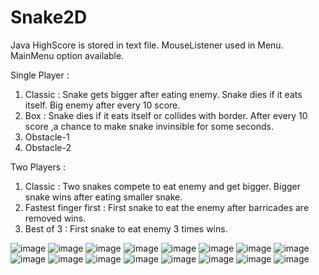 # Snake2D
Java
HighScore is stored in text file.
MouseListener used in Menu.
MainMenu option available.

Single Player : 
1) Classic : Snake gets bigger after eating enemy. Snake dies if it eats itself. Big enemy after every 10 score.
2) Box : Snake dies if it eats itself or collides with border. After every 10 score ,a chance to make snake invinsible for some seconds.
3) Obstacle-1
4) Obstacle-2

Two Players :
1) Classic : Two snakes compete to eat enemy and get bigger. Bigger snake wins after eating smaller snake.
2) Fastest finger first : First snake to eat the enemy after barricades are removed wins.
3) Best of 3 : First snake to eat enemy 3 times wins.

![image](https://user-images.githubusercontent.com/30958999/130457378-6ab4a8b4-bc2e-4f94-ab64-36e709376a28.png)
![image](https://user-images.githubusercontent.com/30958999/130457437-92eb9a40-390f-4b7e-9358-f585b62eaf75.png)
![image](https://user-images.githubusercontent.com/30958999/130457449-193a8a73-7300-48b2-bafb-f52e1560781c.png)
![image](https://user-images.githubusercontent.com/30958999/130457457-96b0cd28-cc46-4339-aee6-aadb8a51ec72.png)
![image](https://user-images.githubusercontent.com/30958999/130457468-fd1b83a8-fc13-4660-9464-305fb5da150f.png)
![image](https://user-images.githubusercontent.com/30958999/130457478-62028830-628d-4040-9b96-38cfed65eb49.png)
![image](https://user-images.githubusercontent.com/30958999/130457485-b682f704-0114-4e8e-8a5e-b4825a6cae00.png)
![image](https://user-images.githubusercontent.com/30958999/130457494-3ea5d4e4-c7e7-4e0f-b121-30fedb703d98.png)
![image](https://user-images.githubusercontent.com/30958999/130457500-8f54f3fe-f82e-4357-ac37-1bdb1cf8ff50.png)
![image](https://user-images.githubusercontent.com/30958999/130457507-b13e87b2-32cc-4a70-a59c-61781963b63d.png)
![image](https://user-images.githubusercontent.com/30958999/130457518-94fb954c-1d0a-4ac5-8092-0d569038ce53.png)
![image](https://user-images.githubusercontent.com/30958999/130457525-5b5fe881-00d8-40b7-8179-7ed5a6807e94.png)
![image](https://user-images.githubusercontent.com/30958999/130457535-8100ef8f-6c96-4c00-ade7-ca84f59ccbc3.png)
![image](https://user-images.githubusercontent.com/30958999/130457543-3aa778eb-243e-4401-9654-6a39dce101af.png)
![image](https://user-images.githubusercontent.com/30958999/130457550-aac636c3-e039-4cba-a880-eb0980af0269.png)
![image](https://user-images.githubusercontent.com/30958999/130457554-e0d07ee7-8eb1-48f5-8668-377024652843.png)


